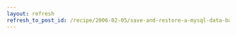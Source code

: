 ```yaml
---
layout: refresh
refresh_to_post_id: /recipe/2006-02-05/save-and-restore-a-mysql-data-base.html
---
```

